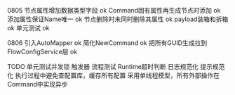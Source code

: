 ﻿0805
节点属性增加数据类型字段 ok 
Command固有属性再生成节点时添加 ok
添加属性保证Name唯一 ok
节点删除时未同时删除其属性 ok
payload装箱和拆箱 ok
单元测试  ok

0806
引入AutoMapper ok
简化NewCommand ok
把所有GUID生成拉到FlowConfigService层 ok

TODO
单元测试并发锁
触发器
流程测试
Runtime超时判断
日志规范化
提示规范化
执行过程中避免查配置库，缓存所有配置
采用单线程模型，所有外部操作在Command中实现异步